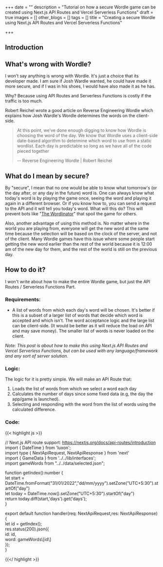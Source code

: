 +++
date = ""
description = "Tutorial on how a secure Wordle game can be created using Next.js API Routes and Vercel Serverless Functions"
draft = true
images = []
other_blogs = []
tags = []
title = "Creating a secure Wordle using Next.js API Routes and Vercel Serverless Functions"

+++
## Introduction

## What's wrong with Wordle?

I won't say anything is wrong with Wordle. It's just a choice that its developer made. I am sure if Josh Wardle wanted, he could have made it more secure, and if I was in his shoes, I would have also made it as he has.

Why? Because using API Routes and Serverless Functions is costly if the traffic is too much.

Robert Reichel wrote a good article on Reverse Engineering Wordle which explains how Josh Wardle's Wordle determines the words on the client-side.

> At this point, we've done enough digging to know how Wordle is choosing the word of the day. We know that Wordle uses a client-side date-based algorithm to determine which word to use from a static wordlist. Each day is predictable so long as we have all of the code pieced together
>
> \-- Reverse Engineering Wordle | Robert Reichel

## What do I mean by secure?

By "secure", I mean that no one would be able to know what tomorrow's (or the day after, or any day in the future) word is. One can always know what today's word is by playing the game once, seeing the word and playing it again in a different browser. Or if you know how to, you can send a request to the API and it will tell you today's word. What will this do? This will prevent bots like "[The Wordlinator](https://www.thegamer.com/wordle-twitter-bot-the-wordlinator-spoler/)" that spoil the game for others.

Also, another advantage of using this method is. No matter where in the world you are playing from, everyone will get the new word at the same time because the selection will be based on the clock of the server, and not of the client. Many Wordle games have this issue where some people start getting the new word earlier than the rest of the world because it is 12:00 am of the new day for them, and the rest of the world is still on the previous day.

## How to do it?

I won't write about how to make the entire Wordle game, but just the API Routes / Serverless Functions Part.

### Requirements:

* A list of words from which each day's word will be chosen. It's better if this is a subset of a larger list of words that decide which word is accepted and which isn't. The word acceptance logic and the large list can be client-side. (It would be better as it will reduce the load on API and may save money). The smaller list of words is never loaded on the client.

_Note: This post is about how to make this using Next.js API Routes and Vercel Serverless Functions, but can be used with any language/framework and any sort of server solution._

### Logic:

The logic for it is pretty simple. We will make an API Route that:

1. Loads the list of words from which we select a word each day
2. Calculates the number of days since some fixed data (e.g, the day the app/game is launched).
3. Selecting and responding with the word from the list of words using the calculated difference.

### Code:

{{< highlight js >}}

// Next.js API route support: https://nextjs.org/docs/api-routes/introduction  
import { DateTime } from 'luxon';  
import type { NextApiRequest, NextApiResponse } from 'next'  
import { GameData } from '../../lib/interfaces';  
import gameWords from "../../data/selected.json";

  
function getIndex():number {  
let start = DateTime.fromFormat("31/01/2022","dd/mm/yyyy").setZone("UTC+5:30").startOf("day")  
let today = DateTime.now().setZone("UTC+5:30").startOf("day")  
return today.diff(start,'days').get('days');  
}

export default function handler(req: NextApiRequest,res: NextApiResponse<GameData>) {  
let id = getIndex();  
res.status(200).json({  
id: id,  
 word: gameWords\\\[id\\\]  
});  
}

{{</ highlight >}}